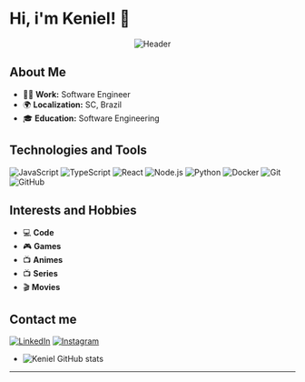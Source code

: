 # Hi, i'm Keniel! 👋

<div align="center">
  <img src="https://i.pinimg.com/originals/e8/f9/fe/e8f9feac456fc8e449e99afa56bb1752.gif" alt="Header">
</div>

## About Me

- 👨‍💻 **Work:** Software Engineer
- 🌍 **Localization:** SC, Brazil
- 🎓 **Education:** Software Engineering

## Technologies and Tools

![JavaScript](https://img.shields.io/badge/JavaScript-F7DF1E?style=for-the-badge&logo=javascript&logoColor=black)
![TypeScript](https://img.shields.io/badge/TypeScript-007ACC?style=for-the-badge&logo=typescript&logoColor=white)
![React](https://img.shields.io/badge/React-20232A?style=for-the-badge&logo=react&logoColor=61DAFB)
![Node.js](https://img.shields.io/badge/Node.js-43853D?style=for-the-badge&logo=node-dot-js&logoColor=white)
![Python](https://img.shields.io/badge/Python-3776AB?style=for-the-badge&logo=python&logoColor=white)
![Docker](https://img.shields.io/badge/Docker-2496ED?style=for-the-badge&logo=docker&logoColor=white)
![Git](https://img.shields.io/badge/Git-F05032?style=for-the-badge&logo=git&logoColor=white)
![GitHub](https://img.shields.io/badge/GitHub-181717?style=for-the-badge&logo=github&logoColor=white)

## Interests and Hobbies

- 💻 **Code**
- 🎮 **Games**
- 📺 **Animes**
- 📺 **Series**
- 🎬 **Movies**

## Contact me

[![LinkedIn](https://img.shields.io/badge/LinkedIn-0077B5?style=for-the-badge&logo=linkedin&logoColor=white)](https://www.linkedin.com/in/keniel-nunes/)
[![Instagram](https://img.shields.io/badge/Instagram-E4405F?style=for-the-badge&logo=instagram&logoColor=white)](https://www.instagram.com/keny_alves/)

- ![Keniel GitHub stats](https://github-readme-stats.vercel.app/api?username=kenielnunes&show_icons=true&theme=radical)

---
